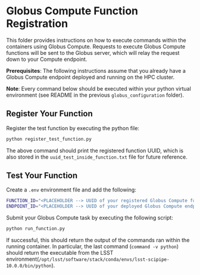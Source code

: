 # Globus Compute Function Registration

This folder provides instructions on how to execute commands within the containers using Globus Compute. Requests to execute Globus Compute functions will be sent to the Globus server, which will relay the request down to your Compute endpoint. 

**Prerequisites**: The following instructions assume that you already have a Globus Compute endpoint deployed and running on the HPC cluster.

**Note**: Every command below should be executed within your python virtual environment (see README in the previous `globus_configuration` folder).

## Register Your Function

Register the test function by executing the python file:
```bash
python register_test_function.py
```
The above command should print the registered function UUID, which is also stored in the `uuid_test_inside_function.txt` file for future reference. 

## Test Your Function

Create a `.env` environment file and add the following:
```bash
FUNCTION_ID="<PLACEHOLDER --> UUID of your registered Globus Compute function>"
ENDPOINT_ID="<PLACEHOLDER --> UUID of your deployed Globus Compute endpoint>"
```

Submit your Globus Compute task by executing the following script:
```bash
python run_function.py
```

If successful, this should return the output of the commands ran within the running container. In particular, the last command (`command -v python`) should return the executable from the LSST environment(`/opt/lsst/software/stack/conda/envs/lsst-scipipe-10.0.0/bin/python`).